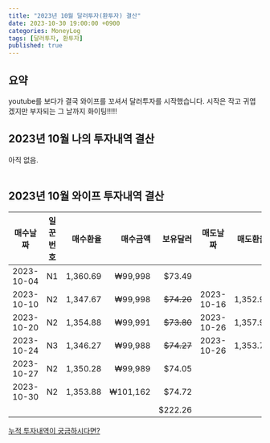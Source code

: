 ```yaml
---
title: "2023년 10월 달러투자(환투자) 결산"
date: 2023-10-30 19:00:00 +0900
categories: MoneyLog
tags: [달러투자, 환투자]
published: true
---
```


## 요약
youtube를 보다가 결국 와이프를 꼬셔서 달러투자를 시작했습니다.
시작은 작고 귀엽겠지만 부자되는 그 날까지 화이팅!!!!!

## 2023년 10월 나의 투자내역 결산
아직 없음.<br><br>

## 2023년 10월 와이프 투자내역 결산<br>

|매수날짜|일꾼번호|매수환율|매수금액|보유달러|매도날짜|매도환율|매도금액|수익금|수익률|
|:--------:|:---:|-------:|-------:|---------:|:--------:|:------:|-------:|-------:|-----:|
|2023-10-04| N1  |1,360.69|₩99,998 |$73.49    |          |        |        |        |      |
|2023-10-10| N2  |1,347.67|₩99,998 |~~$74.20~~|2023-10-16|1,352.91|₩100,385|₩387    |0.387%|
|2023-10-20| N2  |1,354.88|₩99,991 |~~$73.80~~|2023-10-26|1,357.90|₩100,213|₩222    |0.222%|
|2023-10-24| N3  |1,346.27|₩99,988 |~~$74.27~~|2023-10-26|1,353.71|₩100,540|₩552    |0.552%|
|2023-10-27| N2  |1,350.28|₩99,989 |$74.05    |          |        |        |        |      |
|2023-10-30| N2  |1,353.88|₩101,162|$74.72    |          |        |        |        |      |
|          |     |        |        |$222.26   |          |        |        |₩1,161  |      |

[누적 투자내역이 궁금하시다면?](https://kyunghoonkim.github.io/moneylog/moneylog_Total/)